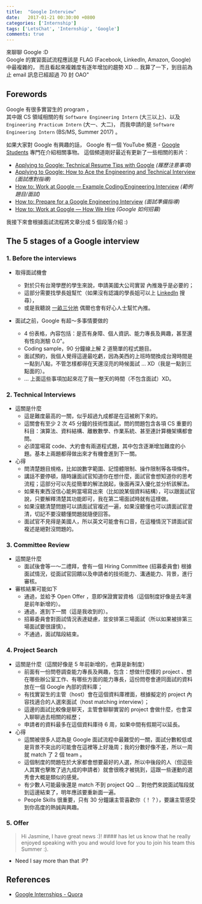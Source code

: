 ```yaml
---
title:  "Google Interview"
date:   2017-01-21 00:30:00 +0800
categories: ['Internship']
tags: ['LetsChat', 'Internship', 'Google']
comments: true
---
```

 
來聊聊 Google :D  
Google 的實習面試流程應該是 FLAG (Facebook, LinkedIn, Amazon, Google) 中最複雜的，
而且看起來複雜度有逐年增加的趨勢 XD ... 
我算了一下，到目前為止 email 訊息已經超過 70 封 OAO"

<!--more-->

## Forewords

Google 有很多實習生的 program ，  
其中跟 CS 領域相關的有 `Software Engineering Intern` (大三以上)、以及 `Engineering Practicum Intern` (大一、大二)，
而我申請的是 `Software Engineering Intern` (BS/MS, Summer 2017) 。

如果大家對 Google 有興趣的話，
 Google 有一個 YouTube 頻道 - [Google Students](https://www.youtube.com/user/GoogleStudents) 專門在介紹相關事物。
這個頻道剛好最近有更新了一些相關的影片：

- [Applying to Google: Technical Resume Tips with Google](https://www.youtube.com/watch?v=ZjeXxLnnH5I&t=742s) *(履歷注意事項)*
- [Applying to Google: How to Ace the Engineering and Technical Interview](https://www.youtube.com/watch?v=55aEVvITNJ0&t=5s) *(面試應對指導)*
- [How to: Work at Google — Example Coding/Engineering Interview](https://www.youtube.com/watch?v=wwIysnVmAUg) *(範例題目/面試)*
- [How to: Prepare for a Google Engineering Interview](https://www.youtube.com/watch?v=OMkfujDPpwc) *(面試準備指導)*
- [How to: Work at Google — How We Hire](https://www.youtube.com/watch?v=CMB3Rm-hEWM) *(Google 如何招募)*

我接下來會根據面試流程將文章分成 5 個段落介紹 :)


## The 5 stages of a Google interview

### 1. Before the interviews

- 取得面試機會
  - 對於只有台灣學歷的學生來說，申請美國大公司實習 內推幾乎是必要的；
  - 這部分需要找學長姐幫忙（如果沒有認識的學長姐可以上 [LinkedIn](https://www.linkedin.com/) 搜尋），
  - 或是我聽說 [一畝三分地](http://www.1point3acres.com/bbs/) 偶爾也會有好心人士幫忙內推。

- 面試之前，Google 有超～多事情要做的
  -  4 份表格，內容包括：是否有身障、個人資訊、能力專長及興趣，甚至還有性向測驗 0.0"。
  -  Coding sample，90 分鐘線上解 2 道簡單的程式題目。
  -  面試預約，我個人覺得這邊最吃虧，因為美西的上班時間換成台灣時間是一點到八點，不管怎樣都得在天還沒亮的時候面試 ... XD（我是一點到三點面的）。
  - ... 上面這些事項加起來花了我一整天的時間（不包含面試）XD。


### 2. Technical Interviews

- 這關是什麼
  - 這是難度最高的一關，似乎超過九成都是在這被刷下來的。
  - 這關會有至少 2 次 45 分鐘的技術性面試，問的問題包含各項 CS 重要的科目：演算法、資料結構、離散數學、作業系統、甚至連計算機架構都會問。
  - 必須當場寫 code、大約會有兩道程式題，其中包含逐漸增加難度的小題。基本上兩題都得做出來才有機會進到下一關。
- 心得
  - 問清楚題目規格，比如說數字範圍、記憶體限制、操作限制等各項條件。
  - 講話不要停頓，隨時讓面試官知道你在想什麼，面試官會想知道你的思考流程；這部分可以先從簡單的解法說起，後面再深入優化並分析該解法。
  - 如果有東西沒信心能夠當場寫出來（比如說某個資料結構），可以跟面試官說，只要解釋清楚其功能即可，我在第二場面試時就有這樣做。
  - 如果沒聽清楚問題可以請面試官複述一遍，如果沒聽懂也可以請面試官澄清，切記不要沒聽懂問題就隨便回答。
  - 面試官不見得是美國人，所以英文可能會有口音，在這種情況下請面試官複述是絕對沒問題的。


### 3. Committee Review

- 這關是什麼
  - 面試後會等一～二禮拜，會有一個 Hiring Committee (招募委員會) 根據面試情況，從面試官回饋以及申請者的技術能力、溝通能力、背景，進行審核。
- 審核結果可能如下
  - 通過，並給予 Open Offer ，意即保證實習資格（這個制度好像是去年還是前年新增的）。
  - 通過，進到下一關（這是我收到的）。
  - 招募委員會對面試情況表達疑慮，並安排第三場面試（所以如果被排第三場面試要很謹慎）。
  - 不通過，面試階段結束。


### 4.  Project Search

- 這關是什麼（這關好像是 5 年前新增的，也算是新制度）
  - 前面有一份問卷調查能力專長及興趣，包含：想做什麼樣的 project 、想在哪些辦公室工作、有哪些方面的能力專長，這份問卷會連同面試的資料放在一個 Google 內部的資料庫；
  - 有找實習生的主管（host）會在這個資料庫裡面，根據擬定的 project 內容找適合的人選來面試（host matching interview）；
  - 這邊的面試比較像是聊天，主管會聊聊實習的 project 會做什麼，也會深入聊聊過去相關的經歷；
  - 申請者的資料最多在這個資料庫待 6 周，如果中間有假期可以延長。
- 心得
  - 這關被很多人認為是 Google 面試流程中最難受的一關，面試分數較低或是背景不突出的可能會在這裡等上好幾周；我的分數好像不差，所以一周就 match 了 2 個 team 。
  - 這個制度的問題在於大家都會想要最好的人選，所以中後段的人（但這些人其實也擊敗了過九成的申請者）就會很晚才被挑到，這跟一些運動的選秀會大概是類似的感覺。
  - 有少數人可能最後還是 match 不到 project QQ ... 對他們來說面試階段就到這邊結束了，明年應該要重新面一遍。
  - People Skills 很重要，只有 30 分鐘讓主管喜歡你（！？），要讓主管感受到你高度的熱誠與興趣。


### 5. Offer

> Hi Jasmine,
> I have great news :)! #### has let us know that he really enjoyed speaking with you and would love for you to join his team this Summer :).

- Need I say more than that :P?


## References

- [Google Internships - Quora](https://www.quora.com/topic/Google-Internships)
